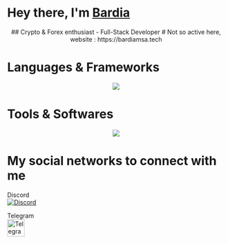 <h1>Hey there, I'm <a href="https://bardiamsa.tech">Bardia</a></h1>


<p align="center">
  ## Crypto & Forex enthusiast - Full-Stack Developer
  # Not so active here, website : https://bardiamsa.tech
<p align="center">


# Languages & Frameworks
<p align="center">
  <a href="/">
    <img src="https://skillicons.dev/icons?i=js,ts,py,cpp,arduino,fastapi,html,css,nextjs,react,tailwind,threejs,nodejs,npm,prisma,postgres,mongodb,firebase,supabase" />
  </a>
</p>
<p align="center">

# Tools & Softwares
<p align="center">
  <a href="/">
    <img src="https://skillicons.dev/icons?i=vscode,pycharm,github,windows,linux,kali,ps,pr,ai,discord,cloudflare,aws" />
  </a>
</p>
<p align="center">
  
# My social networks to connect with me

Discord  
[![Discord](https://skillicons.dev/icons?i=discord&perline=3)](https://discord.com/users/760653894048546868)

Telegram  
[<img src="https://upload.wikimedia.org/wikipedia/commons/thumb/8/82/Telegram_logo.svg/240px-Telegram_logo.svg.png" alt="Telegram" height="40">](https://t.me/BardiaMA)
